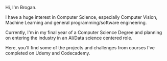 Hi, I'm Brogan. 

I have a huge interest in Computer Science, especially Computer Vision, Machine Learning and general programming/software engineering.

Currently, I'm in my final year of a Computer Science Degree and planning on entering the industry in an AI/Data science centered role.

Here, you'll find some of the projects and challenges from courses I've completed on Udemy and Codecademy.
